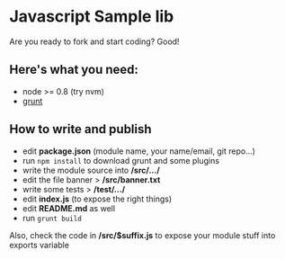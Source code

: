 # Javascript Sample lib

Are you ready to fork and start coding? Good!

## Here's what you need:

- node >= 0.8 (try nvm)
- [grunt](http://gruntjs.com/ "GruntJS")

## How to write and publish
- edit **package.json** (module name, your name/email, git repo...)
- run `npm install` to download grunt and some plugins
- write the module source into **/src/.../**
- edit the file banner > **/src/banner.txt**
- write some tests > **/test/.../**
- edit **index.js** (to expose the right things)
- edit **README.md** as well
- run `grunt build`

Also, check the code in **/src/$suffix.js** to expose your module stuff 
into exports variable
